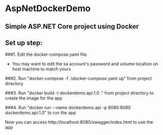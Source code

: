 # AspNetDockerDemo

## Simple ASP.NET Core project using Docker

## Set up step:

###1. Edit the docker-compose.yaml file. 
- You may want to edit the sa account's password and volume location on host machine to match yours

###2. Run "docker-compose -f .\docker-compose.yaml up" from project directory

###3. Run "docker build -t dockerdemo.api:1.0 ." from project directory to create the image for the app

###4. Run "docker run --name dockerdemo.api -p 8080:8080 dockerdemo.api:1.0" to run the app

Now you can access http://localhost:8080/swagger/index.html to use the app
